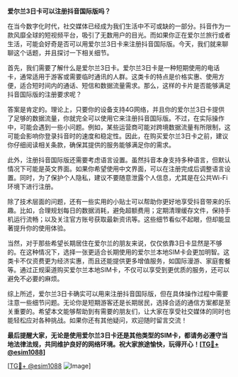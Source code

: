 **爱尔兰3日卡可以注册抖音国际版吗？**

在当今数字化时代，社交媒体已经成为我们生活中不可或缺的一部分。抖音作为一款风靡全球的短视频平台，吸引了无数用户的目光。而如果你正在爱尔兰旅行或者生活，可能会好奇是否可以用爱尔兰3日卡来注册抖音国际版。今天，我们就来聊聊这个话题，并且探讨一下相关细节。

首先，我们需要了解什么是爱尔兰3日卡。爱尔兰3日卡是一种短期使用的电话卡，通常适用于游客或需要临时通讯的人群。这类卡的特点是价格实惠、使用方便，适合短时间内的通话、短信和数据流量需求。那么，这样的卡片是否能够满足抖音国际版的注册要求呢？

答案是肯定的。理论上，只要你的设备支持4G网络，并且你的爱尔兰3日卡提供了足够的数据流量，你就完全可以使用它来注册抖音国际版。不过，在实际操作中，可能会遇到一些小问题。例如，某些运营商可能对跨境数据流量有所限制，这可能会影响你登录抖音时的速度和稳定性。因此，在购买爱尔兰3日卡之前，建议你仔细阅读相关条款，确保其提供的服务能够满足你的需求。

此外，注册抖音国际版还需要考虑语言设置。虽然抖音本身支持多种语言，但默认情况下可能是英文界面。如果你希望使用中文界面，可以在注册完成后调整语言设置。同时，为了保护个人隐私，建议不要随意泄露个人信息，尤其是在公共Wi-Fi环境下进行注册。

除了技术层面的问题，还有一些实用的小贴士可以帮助你更好地享受抖音带来的乐趣。比如，合理规划每日的数据消耗，避免超额费用；定期清理缓存文件，保持手机运行流畅；以及关注官方账号获取最新资讯等。这些细节看似不起眼，但却能显著提升你的使用体验。

当然，对于那些希望长期居住在爱尔兰的朋友来说，仅仅依靠3日卡显然是不够的。在这种情况下，选择一张更适合长期使用的爱尔兰本地SIM卡会更加明智。这类卡不仅资费更为经济实惠，而且还能提供更多增值服务，如国际漫游、家庭套餐等。通过正规渠道购买爱尔兰本地SIM卡，不仅可以享受到更优质的服务，还可以避免不必要的麻烦。

综上所述，爱尔兰3日卡确实可以用来注册抖音国际版，但在具体操作过程中需要注意一些细节问题。无论你是短期游客还是长期居民，选择合适的通信方案都是至关重要的。希望本文能够帮助到有需要的朋友们，让大家在享受社交媒体的同时也能轻松应对各种挑战。如果你还有其他疑问，欢迎随时留言交流！

**最后提醒大家，无论是使用爱尔兰3日卡还是其他类型的SIM卡，都请务必遵守当地法律法规，共同维护良好的网络环境。祝大家旅途愉快，玩得开心！[[TG💪+ @esim1088](https://t.me/s/esim1088)]**

[[TG💪+ @esim1088](https://t.me/s/esim1088) ![Image](https://i.postimg.cc/4NQfJmqS/Snipaste-2025-05-13-00-14-12.png)]